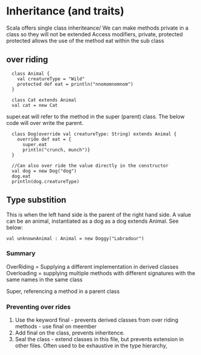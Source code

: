 # Inheritance (and traits)

Scala offers single class inheriteance/
We can make methods private in a class so they will not be extended
Access modifiers, private, protected
protected allows the use of the method eat within the sub class

## over riding

```
  class Animal {
    val creatureType = "Wild"
    protected def eat = println("nnomomnomnom")
  }

  class Cat extends Animal
  val cat = new Cat
```

super.eat will refer to the method in the super (parent) class.
The below code will over write the parent.

```
  class Dog(override val creatureType: String) extends Animal {
    override def eat = {
      super.eat
      println("crunch, munch")}
  }

  //Can also over ride the value directly in the constructor
  val dog = new Dog("dog")
  dog.eat
  println(dog.creatureType)
```

## Type substition

This is when the left hand side is the parent of the right hand side. A value can be an animal, instantiated as a dog as a dog extends Animal. See below:

```
val unknownAnimal : Animal = new Doggy("Labradour")
```

### Summary

OverRiding = Supplying a different implementation in derived classes
Overloading = supplying multiple methods with different signatures with the same names in the same class

Super, referencing a method in a parent class

### Preventing over rides

1. Use the keyword final - prevents derived classes from over riding methods - use final on meember
2. Add final on the class, prevents inheritence.
3. Seal the class - extend classes in this file, but prevents extension in other files. Often used to be exhaustive in the type hierarchy,
